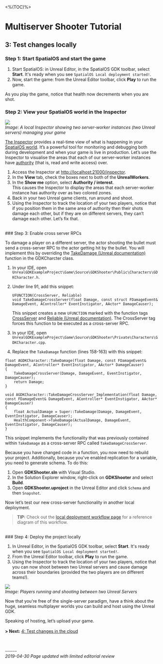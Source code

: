 <%(TOC)%>
# Multiserver Shooter Tutorial
## 3: Test changes locally
### Step 1: Start SpatialOS and start the game
1. Start SpatialOS: in Unreal Editor, in the SpatialOS GDK toolbar, select **Start**. It's ready when you see `SpatialOS Local deployment started!`.
1. Now, start the game: from the Unreal Editor toolbar, click **Play** to run the game.

As you play the game, notice that health now decrements when you are shot.

### Step 2: View your SpatialOS world in the Inspector

![]({{assetRoot}}assets/tutorial/lb-inspector-two-workers.png)<br/>
_Image: A local Inspector showing two server-worker instances (two Unreal servers) managing your game_<br/>

[The Inspector]({{urlRoot}}/content/glossary#inspector) provides a real-time view of what is happening in your [SpatialOS world]({{urlRoot}}/content/glossary#game-world). It’s a powerful tool for monitoring and debugging both during development and when your game is live in production. Let’s use the Inspector to visualise the areas that each of our server-worker instances have [authority]({{urlRoot}}/content/glossary#authority) (that is, read and write access) over.

1. Access the Inspector at [http://localhost:21000/inspector](http://localhost:21000/inspector).
1. In the **View** tab, check the boxes next to both of the **UnrealWorkers**.
1. In the **Show me** option, select **Authority / interest**.<br>
    This causes the Inspector to display the areas that each server-worker instance has authority over as two colored zones.
1. Back in your two Unreal game clients, run around and shoot.
1. Using the Inspector to track the location of your two players, notice that if you position them in the same area of authority then their shots damage each other, but if they are on different servers, they can’t damage each other. Let’s fix that.

<br/>
### Step 3: Enable cross server RPCs

To damage a player on a different server, the actor shooting the bullet must send a cross-server RPC to the actor getting hit by the bullet. You will implement this by overriding the [TakeDamage (Unreal documentation)](https://api.unrealengine.com/INT/API/Runtime/Engine/GameFramework/APawn/TakeDamage/index.html) function in the GDKCharcter class.

1. In your IDE, open `UnrealGDKExampleProject\Game\Source\GDKShooter\Public\Characters\GDKCharacter.h`.
1. Under line 91, add this snippet:

    ```
    UFUNCTION(CrossServer, Reliable)
    void TakeDamageCrossServer(float Damage, const struct FDamageEvent& DamageEvent, AController* EventInstigator, AActor* DamageCauser);
    ```

    This snippet creates a new `UFUNCTION` marked with the function tags [CrossServer]({{urlRoot}}/content/cross-server-rpcs) and [Reliable (Unreal documentation)](https://wiki.unrealengine.com/Replication#Reliable_vs_Unreliable_Function_Call_Replication). The CrossServer tag forces this function to be executed as a cross-server RPC.

1. In your IDE, open `UnrealGDKExampleProject\Game\Source\GDKShooter\Private\Characters\GDKCharacter.cpp`.
1. Replace the `TakeDamage` function (lines 158-163) with this snippet:

```
float AGDKCharacter::TakeDamage(float Damage, const FDamageEvent& DamageEvent, AController* EventInstigator, AActor* DamageCauser)
{
	TakeDamageCrossServer(Damage, DamageEvent, EventInstigator, DamageCauser);
	return Damage;
}

void AGDKCharacter::TakeDamageCrossServer_Implementation(float Damage, const FDamageEvent& DamageEvent, AController* EventInstigator, AActor* DamageCauser)
{
	float ActualDamage = Super::TakeDamage(Damage, DamageEvent, EventInstigator, DamageCauser);
	HealthComponent->TakeDamage(ActualDamage, DamageEvent, EventInstigator, DamageCauser);
}
```

This snippet implements the functionality that was previously contained within `TakeDamage` as a cross-server RPC called `TakeDamageCrossServer`.

Because you have changed code in a function, you now need to rebuild your project. Additionally, because you've enabled replication for a variable, you need to generate schema. To do this:

1. Open **GDKShooter.sln** with Visual Studio.
1. In the Solution Explorer window, right-click on **GDKShooter** and select **Build**.
1. Open **GDKShooter.uproject** in the Unreal Editor and click `Schema` and then `Snapshot`.

Now let’s test our new cross-server functionality in another local deployment.

> **TIP:** Check out the [local deployment workflow page]({{urlRoot}}/content/local-deployment-workflow) for a reference diagram of this workflow.

<br/>
### Step 4: Deploy the project locally

1. In Unreal Editor, in the SpatialOS GDK toolbar, select **Start**. It's ready when you see `SpatialOS Local deployment started!`.
1. From the Unreal Editor toolbar, click **Play** to run the game.
1. Using the Inspector to track the location of your two players, notice that you can now shoot between two Unreal servers and cause damage across their boundaries (provided the two players are on different teams!).

![]({{assetRoot}}assets/tutorial/cross-server-shooting.gif)<br/>
*Image: Players running and shooting between two Unreal Servers*

Now that you're free of the single-server paradigm, have a think about the huge, seamless multiplayer worlds you can build and host using the Unreal GDK.

Speaking of hosting, let’s upload your game.
</br>
</br>
**> Next:** 
[4: Test changes in the cloud]({{urlRoot}}/content/tutorials/multiserver-shooter/tutorial-multiserver-cloudtest)
<br/>
<br/>


<br/>------<br/>
_2019-04-30 Page updated with limited editorial review_